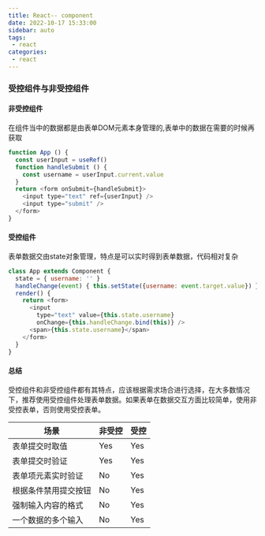```yaml
---
title: React-- component
date: 2022-10-17 15:33:00
sidebar: auto
tags:
 - react
categories:
 - react
---
```


### 受控组件与非受控组件

#### 非受控组件

在组件当中的数据都是由表单DOM元素本身管理的,表单中的数据在需要的时候再获取

```js
function App () {
  const userInput = useRef()
  function handleSubmit () {
    const username = userInput.current.value
  }
  return <form onSubmit={handleSubmit}>
    <input type="text" ref={userInput} />
    <input type="submit" />
  </form>
}
```

#### 受控组件

表单数据交由state对象管理，特点是可以实时得到表单数据，代码相对复杂

```js
class App extends Component {
  state = { username: '' }
  handleChange(event) { this.setState({username: event.target.value}) }
  render() {
    return <form>
      <input
        type="text" value={this.state.username}
        onChange={this.handleChange.bind(this)} />
      <span>{this.state.username}</span>
    </form>
  }
}
```

#### 总结

受控组件和非受控组件都有其特点，应该根据需求场合进行选择，在大多数情况下，推荐使用受控组件处理表单数据。如果表单在数据交互方面比较简单，使用非受控表单，否则使用受控表单。

| 场景 | 非受控 | 受控 |
| ---- | ---- | ---- |
| 表单提交时取值 | Yes | Yes |
| 表单提交时验证 | Yes | Yes |
| 表单项元素实时验证 | No | Yes |
| 根据条件禁用提交按钮 | No | Yes |
| 强制输入内容的格式 | No | Yes |
| 一个数据的多个输入 | No | Yes |
